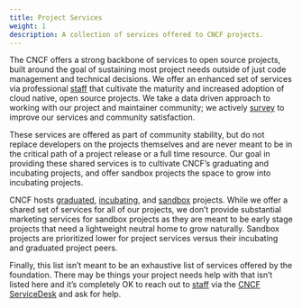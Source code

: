 ```yaml
---
title: Project Services
weight: 1
description: A collection of services offered to CNCF projects.
---
```


The CNCF offers a strong backbone of services to open source projects, built
around the goal of sustaining most project needs outside of just code management
and technical decisions. We offer an enhanced set of services via professional
[staff] that cultivate the maturity and increased adoption of cloud native, open
source projects. We take a data driven approach to working with our project and
maintainer community; we actively [survey] to improve our services and community
satisfaction.

These services are offered as part of community stability, but do not replace
developers on the projects themselves and are never meant to be in the critical
path of a project release or a full time resource. Our goal in providing these
shared services is to cultivate CNCF’s graduating and incubating projects, and
offer sandbox projects the space to grow into incubating projects.

CNCF hosts [graduated], [incubating], and [sandbox] projects. While we offer a
shared set of services for all of our projects, we don’t provide substantial
marketing services for sandbox projects as they are meant to be early stage
projects that need a lightweight neutral home to grow naturally. Sandbox
projects are prioritized lower for project services versus their incubating and
graduated project peers.

Finally, this list isn’t meant to be an exhaustive list of services offered by
the foundation. There may be things your project needs help with that isn’t
listed here and it’s completely OK to reach out to [staff] via the [CNCF
ServiceDesk] and ask for help.

[staff]: https://www.cncf.io/people/staff/
[survey]: https://github.com/cncf/surveys/tree/main/maintainer
[graduated]: https://www.cncf.io/projects/
[incubating]: https://www.cncf.io/projects/
[sandbox]: https://www.cncf.io/sandbox-projects/
[CNCF ServiceDesk]:
  https://cncfservicedesk.atlassian.net/servicedesk/customer/portal/1
